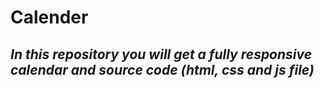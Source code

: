 # Calender
_In this repository you will get a fully responsive calendar and source code (html, css and js file)_
 ---
